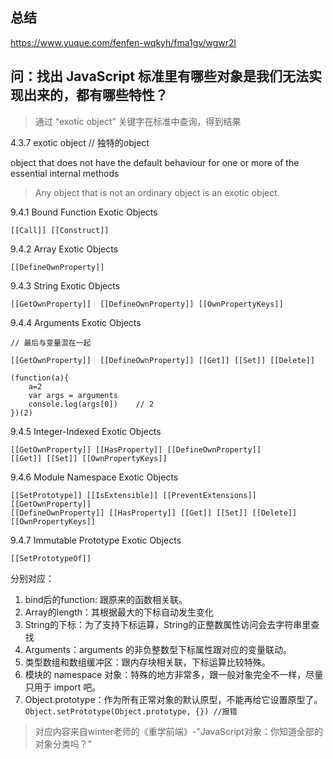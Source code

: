 ## 总结

https://www.yuque.com/fenfen-wqkyh/fma1gv/wgwr2l




## 问：找出 JavaScript 标准里有哪些对象是我们无法实现出来的，都有哪些特性？

> 通过 “exotic object” 关键字在标准中查询，得到结果

4.3.7 exotic object   // 独特的object
  
  object that does not have the default behaviour for one or more of the essential internal methods
> Any object that is not an ordinary object is an exotic object.

9.4.1 Bound Function Exotic Objects

    [[Call]] [[Construct]]

9.4.2 Array Exotic Objects

    [[DefineOwnProperty]]

9.4.3 String Exotic Objects

    [[GetOwnProperty]]  [[DefineOwnProperty]] [[OwnPropertyKeys]]

9.4.4 Arguments Exotic Objects

    // 最后与变量混在一起

    [[GetOwnProperty]]  [[DefineOwnProperty]] [[Get]] [[Set]] [[Delete]]

    (function(a){
        a=2
        var args = arguments
        console.log(args[0])    // 2
    })(2)

9.4.5 Integer-Indexed Exotic Objects

    [[GetOwnProperty]] [[HasProperty]] [[DefineOwnProperty]] 
    [[Get]] [[Set]] [[OwnPropertyKeys]]

9.4.6 Module Namespace Exotic Objects

    [[SetPrototype]] [[IsExtensible]] [[PreventExtensions]] [[GetOwnProperty]] 
    [[DefineOwnProperty]] [[HasProperty]] [[Get]] [[Set]] [[Delete]]
    [[OwnPropertyKeys]]

9.4.7 Immutable Prototype Exotic Objects

    [[SetPrototypeOf]]



分别对应：

1. bind后的function: 跟原来的函数相关联。
2. Array的length：其根据最大的下标自动发生变化
3. String的下标：为了支持下标运算，String的正整数属性访问会去字符串里查找
4. Arguments：arguments 的非负整数型下标属性跟对应的变量联动。
5. 类型数组和数组缓冲区：跟内存块相关联，下标运算比较特殊。
6. 模块的 namespace 对象：特殊的地方非常多，跟一般对象完全不一样，尽量只用于 import 吧。
7. Object.prototype：作为所有正常对象的默认原型，不能再给它设置原型了。`Object.setPrototype(Object.prototype, {}) //报错`

> 对应内容来自winter老师的《重学前端》-"JavaScript对象：你知道全部的对象分类吗？"